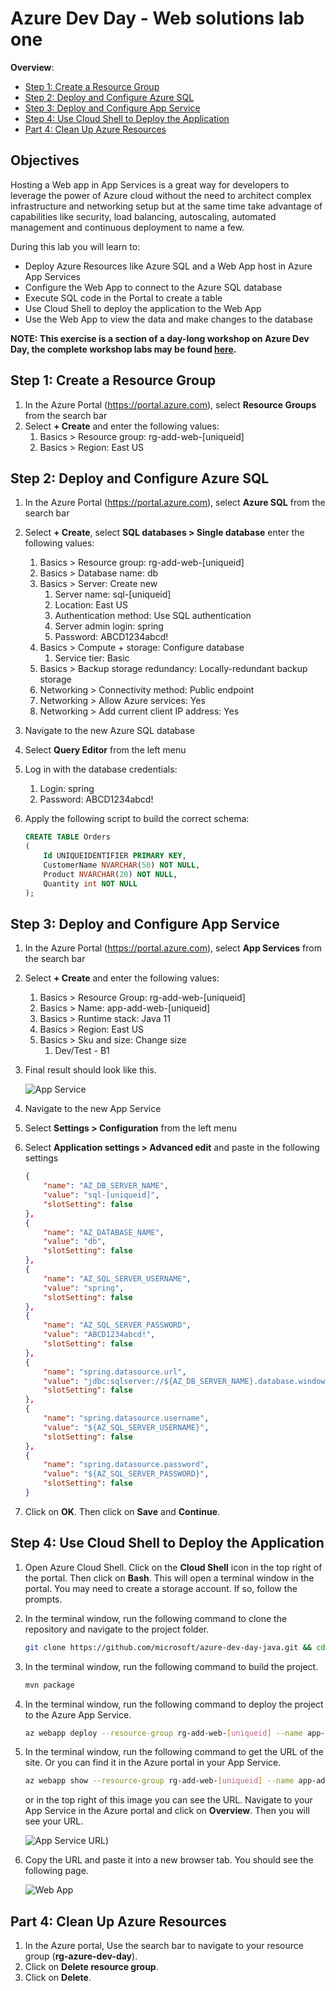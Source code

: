 # Azure Dev Day - Web solutions lab one

**Overview**:

- [Step 1: Create a Resource Group](#step-1-create-a-resource-group)
- [Step 2: Deploy and Configure Azure SQL](#step-2-deploy-and-configure-azure-sql)
- [Step 3: Deploy and Configure App Service](#step-3-deploy-and-configure-app-service)
- [Step 4: Use Cloud Shell to Deploy the Application](#step-4-use-cloud-shell-to-deploy-the-application)
- [Part 4: Clean Up Azure Resources](#part-4-clean-up-azure-resources)

## Objectives

Hosting a Web app in App Services is a great way for developers to leverage the power of Azure cloud without the need to architect complex infrastructure and networking setup but at the same time take advantage of capabilities like security, load balancing, autoscaling, automated management and continuous deployment to name a few.

During this lab you will learn to:

- Deploy Azure Resources like Azure SQL and a Web App host in Azure App Services
- Configure the Web App to connect to the Azure SQL database
- Execute SQL code in the Portal to create a table
- Use Cloud Shell to deploy the application to the Web App
- Use the Web App to view the data and make changes to the database

**NOTE: This exercise is a section of a day-long workshop on Azure Dev Day, the complete workshop labs may be found [here](https://aka.ms/azure-dev-day-java).**

## Step 1: Create a Resource Group

1. In the Azure Portal (<https://portal.azure.com>), select **Resource Groups** from the search bar
1. Select **+ Create** and enter the following values:
    1. Basics > Resource group: rg-add-web-[uniqueid]
    1. Basics > Region: East US

## Step 2: Deploy and Configure Azure SQL

1. In the Azure Portal (<https://portal.azure.com>), select **Azure SQL** from the search bar
1. Select **+ Create**, select **SQL databases > Single database** enter the following values:
    1. Basics > Resource group: rg-add-web-[uniqueid]
    1. Basics > Database name: db
    1. Basics > Server: Create new
        1. Server name: sql-[uniqueid]
        1. Location: East US
        1. Authentication method: Use SQL authentication
        1. Server admin login: spring
        1. Password: ABCD1234abcd!
    1. Basics > Compute + storage: Configure database
        1. Service tier: Basic
    1. Basics > Backup storage redundancy: Locally-redundant backup storage
    1. Networking > Connectivity method: Public endpoint
    1. Networking > Allow Azure services: Yes
    1. Networking > Add current client IP address: Yes
1. Navigate to the new Azure SQL database
1. Select **Query Editor** from the left menu
1. Log in with the database credentials:
    1. Login: spring
    1. Password: ABCD1234abcd!
1. Apply the following script to build the correct schema:

    ```sql
    CREATE TABLE Orders
    (
        Id UNIQUEIDENTIFIER PRIMARY KEY,
        CustomerName NVARCHAR(50) NOT NULL,
        Product NVARCHAR(20) NOT NULL,
        Quantity int NOT NULL
    );
    ```

## Step 3: Deploy and Configure App Service

1. In the Azure Portal (<https://portal.azure.com>), select **App Services** from the search bar
1. Select **+ Create** and enter the following values:
    1. Basics > Resource Group: rg-add-web-[uniqueid]
    1. Basics > Name: app-add-web-[uniqueid]
    1. Basics > Runtime stack: Java 11
    1. Basics > Region: East US
    1. Basics > Sku and size: Change size
        1. Dev/Test - B1
1. Final result should look like this.

    ![App Service](./media/webapp.png)

1. Navigate to the new App Service
1. Select **Settings > Configuration** from the left menu
1. Select **Application settings > Advanced edit** and paste in the following settings

    ```json
    {
        "name": "AZ_DB_SERVER_NAME",
        "value": "sql-[uniqueid]", 
        "slotSetting": false
    },
    {
        "name": "AZ_DATABASE_NAME",
        "value": "db",
        "slotSetting": false
    },
    {
        "name": "AZ_SQL_SERVER_USERNAME",
        "value": "spring",
        "slotSetting": false
    },
    {
        "name": "AZ_SQL_SERVER_PASSWORD",
        "value": "ABCD1234abcd!", 
        "slotSetting": false
    },
    {
        "name": "spring.datasource.url",
        "value": "jdbc:sqlserver://${AZ_DB_SERVER_NAME}.database.windows.net:1433;database=${AZ_DATABASE_NAME};encrypt=true;trustServerCertificate=false;hostNameInCertificate=*.database.windows.net;loginTimeout=30;",
        "slotSetting": false
    },
    {
        "name": "spring.datasource.username",
        "value": "${AZ_SQL_SERVER_USERNAME}",
        "slotSetting": false
    },
    {
        "name": "spring.datasource.password",
        "value": "${AZ_SQL_SERVER_PASSWORD}",
        "slotSetting": false
    }
    ```

1. Click on **OK**. Then click on **Save** and **Continue**.

## Step 4: Use Cloud Shell to Deploy the Application

1. Open Azure Cloud Shell. Click on the **Cloud Shell** icon in the top right of the portal. Then click on **Bash**. This will open a terminal window in the portal. You may need to create a storage account. If so, follow the prompts.
1. In the terminal window, run the following command to clone the repository and navigate to the project folder.

    ```bash
    git clone https://github.com/microsoft/azure-dev-day-java.git && cd azure-dev-day-java/1-web-lab
    ```

1. In the terminal window, run the following command to build the project.

    ```bash
    mvn package
    ```

1. In the terminal window, run the following command to deploy the project to the Azure App Service.

    ```bash
    az webapp deploy --resource-group rg-add-web-[uniqueid] --name app-add-web-[uniqueid]  --src-path target/demo.jar --type jar --async true
    ```

1. In the terminal window, run the following command to get the URL of the site. Or you can find it in the Azure portal in your App Service.

    ```bash
    az webapp show --resource-group rg-add-web-[uniqueid] --name app-add-web-[uniqueid] --query defaultHostName --output tsv
    ```

    or in the top right of this image you can see the URL. Navigate to your App Service in the Azure portal and click on **Overview**. Then you will see your URL.

    ![App Service URL](./media/app-service-url.png))  

1. Copy the URL and paste it into a new browser tab. You should see the following page.

    ![Web App](./media/WorkingApp.png)

## Part 4: Clean Up Azure Resources

1. In the Azure portal, Use the search bar to navigate to your resource group (**rg-azure-dev-day**).
1. Click on **Delete resource group**.
1. Click on **Delete**.
